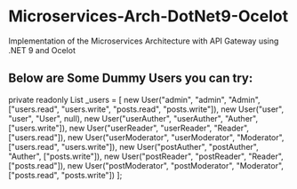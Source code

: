 # Microservices-Arch-DotNet9-Ocelot
Implementation of the Microservices Architecture with API Gateway using .NET 9 and Ocelot


## Below are Some Dummy Users you can try:
private readonly List<User> _users =
[
    new User("admin", "admin", "Admin", ["users.read", "users.write", "posts.read", "posts.write"]),
    new User("user", "user", "User", null),
    new User("userAuther", "userAuther", "Auther", ["users.write"]),
    new User("userReader", "userReader", "Reader", ["users.read"]),
    new User("userModerator", "userModerator", "Moderator", ["users.read", "users.write"]),
    new User("postAuther", "postAuther", "Auther", ["posts.write"]),
    new User("postReader", "postReader", "Reader", ["posts.read"]),
    new User("postModerator", "postModerator", "Moderator", ["posts.read", "posts.write"])
];